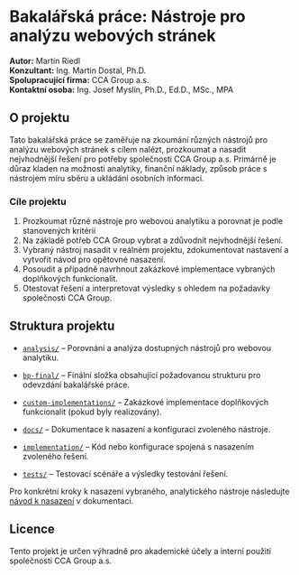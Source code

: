 # Bakalářská práce: Nástroje pro analýzu webových stránek

**Autor:** Martin Riedl  
**Konzultant:** Ing. Martin Dostal, Ph.D.  
**Spolupracující firma:** CCA Group a.s.  
**Kontaktní osoba:** Ing. Josef Myslín, Ph.D., Ed.D., MSc., MPA

## O projektu

Tato bakalářská práce se zaměřuje na zkoumání různých nástrojů pro analýzu webových stránek s cílem nalézt, prozkoumat a nasadit nejvhodnější řešení pro potřeby společnosti CCA Group a.s. Primárně je důraz kladen na možnosti analytiky, finanční náklady, způsob práce s nástrojem míru sběru a ukládání osobních informací.

### Cíle projektu

1. Prozkoumat různé nástroje pro webovou analytiku a porovnat je podle stanovených kritérií
2. Na základě potřeb CCA Group vybrat a zdůvodnit nejvhodnější řešení.
3. Vybraný nástroj nasadit v reálném projektu, zdokumentovat nastavení a vytvořit návod pro opětovné nasazení.
4. Posoudit a případně navrhnout zakázkové implementace vybraných doplňkových funkcionalit.
5. Otestovat řešení a interpretovat výsledky s ohledem na požadavky společnosti CCA Group.

## Struktura projektu

- [`analysis/`](analysis/) – Porovnání a analýza dostupných nástrojů pro webovou analytiku.
- [`bp-final/`](bp-final/) – Finální složka obsahující požadovanou strukturu pro odevzdání bakalářské práce.
- [`custom-implementations/`](custom-implementations/) – Zakázkové implementace doplňkových funkcionalit (pokud byly realizovány).
- [`docs/`](docs/) – Dokumentace k nasazení a konfiguraci zvoleného nástroje.
- [`implementation/`](implementation/) – Kód nebo konfigurace spojená s nasazením zvoleného řešení.

- [`tests/`](tests/) – Testovací scénáře a výsledky testování řešení.

<!-- ## Použití -->

Pro konkrétní kroky k nasazení vybraného, analytického nástroje následujte [návod k nasazení](docs/setup-guide.md) v dokumentaci.

## Licence

Tento projekt je určen výhradně pro akademické účely a interní použití společnosti CCA Group a.s.
